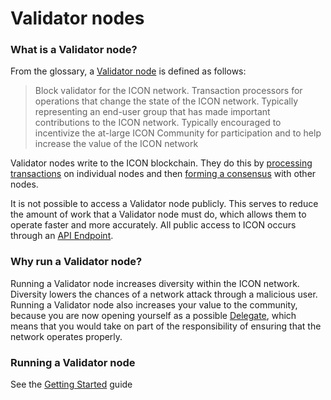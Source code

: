 # Validator nodes

### What is a Validator node? <a href="#why-should-i-run-an-ethereum-node" id="why-should-i-run-an-ethereum-node"></a>

From the glossary, a [Validator node](https://icon.community/glossary/validator-node/) is defined as follows:

> Block validator for the ICON network. Transaction processors for operations that change the state of the ICON network. Typically representing an end-user group that has made important contributions to the ICON network. Typically encouraged to incentivize the at-large ICON Community for participation and to help increase the value of the ICON network

Validator nodes write to the ICON blockchain. They do this by [processing transactions](../../icon-stack/icon-execution-environments/) on individual nodes and then [forming a consensus](../blockchain-components/consensus-mechanism.md) with other nodes.

It is not possible to access a Validator node publicly. This serves to reduce the amount of work that a Validator node must do, which allows them to operate faster and more accurately. All public access to ICON occurs through an [API Endpoint](api-endpoints.md).

### Why run a Validator node?

Running a Validator node increases diversity within the ICON network. Diversity lowers the chances of a network attack through a malicious user. Running a Validator node also increases your value to the community, because you are now opening yourself as a possible [Delegate](../governance/delegates.md), which means that you would take on part of the responsibility of ensuring that the network operates properly.

### Running a Validator node

See the [Getting Started](../../getting-started/how-to-run-a-validator-node.md) guide
